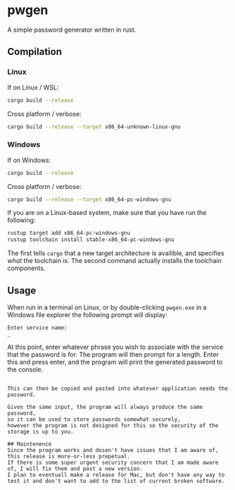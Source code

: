 # pwgen
A simple password generator written in rust.

## Compilation

### Linux
If on Linux / WSL:
```sh
cargo build --release
```
Cross platform / verbose:
```sh
cargo build --release --target x86_64-unknown-linux-gnu
```

### Windows
If on Windows:
```sh
cargo build --release
```

Cross platform / verbose:
```sh
cargo build --release --target x86_64-pc-windows-gnu
```
If you are on a Linux-based system, make sure that you have run the following:
```sh
rustup target add x86_64-pc-windows-gnu
rustup toolchain install stable-x86_64-pc-windows-gnu
```
The first tells `cargo` that a new target architecture is availible, and specifies *what* the toolchain is.
The second command actually installs the toolchain components. 

## Usage
When run in a terminal on Linux, or by double-clicking `pwgen.exe` in a Windows file explorer the following prompt will display:
```
Enter service name:
_
```
At this point, enter whatever phrase you wish to associate with the service that the password is for.
The program will then prompt for a length. Enter this and press enter, and the program will print the generated password to the console.
```

This can then be copied and pasted into whatever application needs the password.

Given the same input, the program will always produce the same password, 
so it can be used to store passwords somewhat securely, 
however the program is not designed for this so the security of the storage is up to you.

## Maintenence
Since the program works and dosen't have issues that I am aware of, this release is more-or-less prepetual. 
If there is some super urgent security concern that I am made aware of, I will fix them and post a new version.
I plan to eventuall make a release for Mac, but don't have any way to test it and don't want to add to the list of current broken software. 

